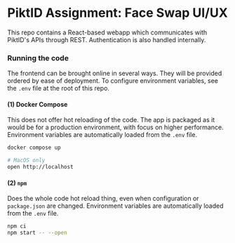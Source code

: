 # PiktID Assignment: Face Swap UI/UX
This repo contains a React-based webapp which communicates with PiktID's APIs through REST. Authentication is also handled internally.

### Running the code
The frontend can be brought online in several ways. They will be provided ordered by ease of deployment. To configure environment variables, see the `.env` file at the root of this repo.

#### (1) Docker Compose
This does not offer hot reloading of the code. The app is packaged as it would be for a production environment, with focus on higher performance. Environment variables are automatically loaded from the `.env` file.
```sh
docker compose up

# MacOS only
open http://localhost
```

#### (2) `npm`
Does the whole code hot reload thing, even when configuration or `package.json` are changed. Environment variables are automatically loaded from the `.env` file.
```sh
npm ci
npm start -- --open
```